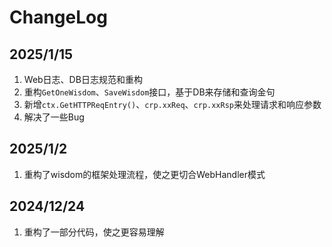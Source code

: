 # ChangeLog

## 2025/1/15
1. Web日志、DB日志规范和重构
2. 重构`GetOneWisdom`、`SaveWisdom`接口，基于DB来存储和查询金句
3. 新增`ctx.GetHTTPReqEntry()`、`crp.xxReq`、`crp.xxRsp`来处理请求和响应参数
4. 解决了一些Bug

## 2025/1/2
1. 重构了wisdom的框架处理流程，使之更切合WebHandler模式

## 2024/12/24

1. 重构了一部分代码，使之更容易理解